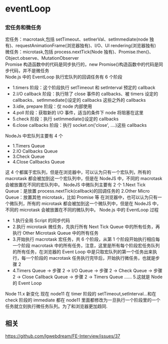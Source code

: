 # eventLoop

##

### 宏任务和微任务

宏任务：macrotask,包括 setTimeout、setInerVal、setImmediate(node 独有)、requestAnimationFrame(浏览器独有)、I/O、UI rendering(浏览器独有)  
微任务：microtask,包括 process.nextTick(Node 独有)、Promise.then()、Object.observe、MutationObserver  
Promise 构造函数中的代码是同步执行的，new Promise()构造函数中的代码是同步代码，并不是微任务  
Node.js 中的 EventLoop 执行宏队列的回调任务有 6 个阶段

- 1.timers 阶段：这个阶段执行 setTimeout 和 setInterval 预定的 callback
- 2.I/O callback 阶段：执行除了 close 事件的 callbacks、被 timers 设定的 callbacks、setImmediate()设定的 callbacks 这些之外的 callbacks
- 3.idle, prepare 阶段：仅 node 内部使用
- 4.poll 阶段：获取新的 I/O 事件，适当的条件下 node 将阻塞在这里
- 5.check 阶段：执行 setImmediate()设定的 callbacks
- 6.close callbacks 阶段：执行 socket.on('close', ....)这些 callbacks

NodeJs 中宏队列主要有 4 个

- 1.Timers Queue
- 2.IO Callbacks Queue
- 3.Check Queue
- 4.Close Callbacks Queue

这 4 个都属于宏队列，但是在浏览器中，可以认为只有一个宏队列，所有的 macrotask 都会被加到这一个宏队列中，但是在 NodeJS 中，不同的 macrotask 会被放置在不同的宏队列中。
NodeJS 中微队列主要有 2 个
1.Next Tick Queue：是放置 process.nextTick(callback)的回调任务的
2.Other Micro Queue：放置其他 microtask，比如 Promise 等
在浏览器中，也可以认为只有一个微队列，所有的 microtask 都会被加到这一个微队列中，但是在 NodeJS 中，不同的 microtask 会被放置在不同的微队列中。
Node.js 中的 EventLoop 过程

- 1.执行全局 Script 的同步代码
- 2.执行 microtask 微任务，先执行所有 Next Tick Queue 中的所有任务，再执行 Other Microtask Queue 中的所有任务
- 3.开始执行 macrotask 宏任务，共 6 个阶段，从第 1 个阶段开始执行相应每一个阶段 macrotask 中的所有任务，注意，这里是所有每个阶段宏任务队列的所有任务，在浏览器的 Event Loop 中是只取宏队列的第一个任务出来执行，每一个阶段的 macrotask 任务执行完毕后，开始执行微任务，也就是步骤 2
- 4.Timers Queue -> 步骤 2 -> I/O Queue -> 步骤 2 -> Check Queue -> 步骤 2 -> Close Callback Queue -> 步骤 2 -> Timers Queue ...... 5.这就是 Node 的 Event Loop

Node 11.x 新变化
现在 node11 在 timer 阶段的 setTimeout,setInterval...和在 check 阶段的 immediate 都在 node11 里面都修改为一旦执行一个阶段里的一个任务就立刻执行微任务队列。为了和浏览器更加趋同.

## 相关

<https://github.com/lgwebdream/FE-Interview/issues/37>
